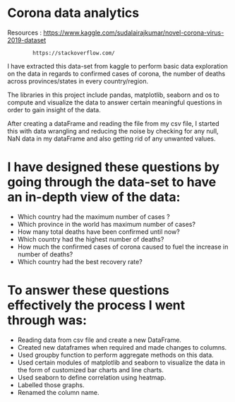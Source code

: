 # Corona data analytics 

Resources : 
            https://www.kaggle.com/sudalairajkumar/novel-corona-virus-2019-dataset

            https://stackoverflow.com/
            
            

I have extracted this data-set from kaggle to perform basic data exploration on the data in regards to confirmed cases of corona, the number of deaths across provinces/states in every country/region.

The libraries in this project include pandas, matplotlib, seaborn and os to compute and visualize the data to answer certain meaningful questions in order to gain insight of the data.

After creating a dataFrame and reading the file from my csv file, I started this with data wrangling and reducing the noise by checking for any null, NaN data in my dataFrame and also getting rid of any unwanted values. 

# I have designed these questions by going through the data-set to have an in-depth view of the data:

- Which country had the maximum number of cases ?
- Which province in the world has maximum number of cases?
- How many total deaths have been confirmed until now?
- Which country had the highest number of deaths?
- How much the confirmed cases of corona caused to fuel the increase in number of deaths?
- Which country had the best recovery rate? 

# To answer these questions effectively the process I went through was:

- Reading data from csv file and create a new DataFrame.
- Created new dataframes when required and made changes to columns.
- Used groupby function to perform aggregate methods on this data.
- Used certain modules of matplotlib and seaborn to visualize the data in the form of customized bar charts and line charts.
- Used seaborn to define correlation using heatmap.
- Labelled those graphs.
- Renamed the column name.
